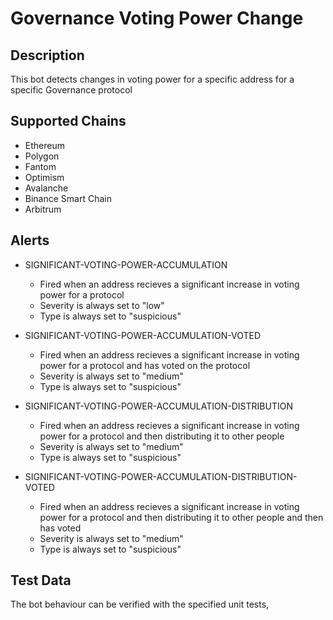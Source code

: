 # Governance Voting Power Change

## Description

This bot detects changes in voting power for a specific address for a specific Governance protocol

## Supported Chains

- Ethereum
- Polygon
- Fantom
- Optimism
- Avalanche
- Binance Smart Chain
- Arbitrum

## Alerts

- SIGNIFICANT-VOTING-POWER-ACCUMULATION

  - Fired when an address recieves a significant increase in voting power for a protocol
  - Severity is always set to "low"
  - Type is always set to "suspicious"

- SIGNIFICANT-VOTING-POWER-ACCUMULATION-VOTED

  - Fired when an address recieves a significant increase in voting power for a protocol and has voted on the protocol
  - Severity is always set to "medium"
  - Type is always set to "suspicious"

- SIGNIFICANT-VOTING-POWER-ACCUMULATION-DISTRIBUTION

  - Fired when an address recieves a significant increase in voting power for a protocol and then distributing it to other people
  - Severity is always set to "medium"
  - Type is always set to "suspicious"

- SIGNIFICANT-VOTING-POWER-ACCUMULATION-DISTRIBUTION-VOTED
  - Fired when an address recieves a significant increase in voting power for a protocol and then distributing it to other people and then has voted
  - Severity is always set to "medium"
  - Type is always set to "suspicious"

## Test Data

The bot behaviour can be verified with the specified unit tests,
